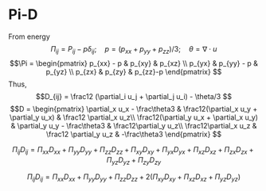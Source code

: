 # Pi-D
From energy
$$\Pi_{ij} = P_{ij} - p \delta_{ij}; \quad p = (p_{xx} + p_{yy} + p_{zz})/3; \quad \theta = \nabla \cdot u
$$
$$\Pi = \begin{pmatrix} p_{xx} - p & p_{xy} & p_{xz} \\ p_{yx} & p_{yy} - p & p_{yz} \\ p_{zx} & p_{zy} & p_{zz}-p \end{pmatrix}
$$
Thus,
$$D_{ij} = \frac12 (\partial_i u_j + \partial_j u_i) - \theta/3
$$$$D = \begin{pmatrix} \partial_x u_x - \frac\theta3 & \frac12(\partial_x u_y + \partial_y u_x) & \frac12 \partial_x u_z\\ \frac12(\partial_y u_x + \partial_x u_y) & \partial_y u_y - \frac\theta3 & \frac12\partial_y u_z\\ \frac12\partial_x u_z & \frac12 \partial_y u_z & -\frac\theta3 \end{pmatrix}
$$


$$\Pi_{ij} D_{ij} = \Pi_{xx}D_{xx} + \Pi_{yy} D_{yy} + \Pi_{zz}D_{zz} + \Pi_{xy}D_{xy} + \Pi_{yx}D_{yx} + \Pi_{xz}D_{xz} + \Pi_{zx}D_{zx} + \Pi_{yz}D_{yz} + \Pi_{zy}D_{zy}$$



$$\Pi_{ij} D_{ij} = \Pi_{xx}D_{xx} + \Pi_{yy} D_{yy} + \Pi_{zz}D_{zz} + 2(\Pi_{xy}D_{xy} + \Pi_{xz}D_{xz} + \Pi_{yz}D_{yz})$$




